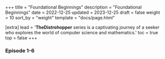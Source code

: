 +++
title = "Foundational Beginnings"
description = "Foundational Beginnings"
date = 2022-12-25
updated = 2023-12-25
draft = false
weight = 10
sort_by = "weight"
template = "docs/page.html"

[extra]
lead = '<b>TheDistrohopper</b> series is a captivating journey of a seeker who explores the world of computer science and mathematics.'
toc = true
top = false
+++

### Episode 1-6

